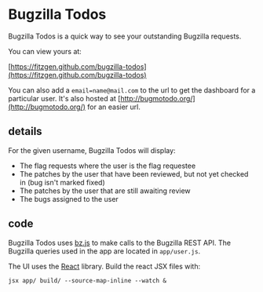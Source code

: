 # Bugzilla Todos

Bugzilla Todos is a quick way to see your outstanding Bugzilla requests.

You can view yours at:

[https://fitzgen.github.com/bugzilla-todos](https://fitzgen.github.com/bugzilla-todos)

You can also add a `email=name@mail.com` to the url to get the dashboard for a particular user. It's also hosted at [http://bugmotodo.org/](http://bugmotodo.org/) for an easier url.

## details

For the given username, Bugzilla Todos will display:

* The flag requests where the user is the flag requestee
* The patches by the user that have been reviewed, but not yet checked in (bug isn't marked fixed)
* The patches by the user that are still awaiting review
* The bugs assigned to the user

## code

Bugzilla Todos uses [bz.js](https://github.com/canuckistani/bz.js) to make calls to the Bugzilla REST API. The Bugzilla queries used in the app are located in `app/user.js`.

The UI uses the [React](https://facebook.github.io/react/) library. Build the react JSX files with:

```
jsx app/ build/ --source-map-inline --watch &
```
